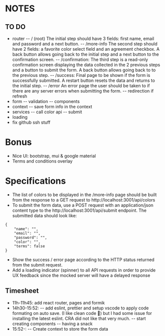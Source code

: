 # NOTES

## TO DO

- router
  -- / (root) The initial step should have 3 fields: first name, email and password and a next button.
  -- /more-info The second step should have 2 fields: a favorite color select field and an agreement checkbox. A back button allows going back to the initial step and a next button to the confirmation screen.
  -- /confirmation: The third step is a read-only confirmation screen displaying the data collected in the 2 previous steps and a button to submit the form. A back button allows going back to to the previous step.
  -- /success: Final page to be shown if the form is successfully submitted. A restart button resets the data and returns to the initial step.
  -- /error An error page the user should be taken to if there are any server errors when submitting the form.
  -- redirection if refresh
- form
  -- validation
  -- components
- context
  -- save form info in the context
- services
  -- call color api
  -- submit
- loading
- fix github ssh stuff

# Bonus

- Nice UI: bootstrap, mui & google material
- Terms and conditions overlay

# Specifications

- The list of colors to be displayed in the /more-info page should be built from the response to a GET request to http://localhost:3001/api/colors
- To submit the form data, use a POST request with an application/json content type to the http://localhost:3001/api/submit endpoint. The submitted data should look like:

```
{
    "name": "",
    "email": "",
    "password": "",
    "color": "",
    "terms": false
}
```

- Show the success / error page according to the HTTP status returned from the submit request.
- Add a loading indicator (spinner) to all API requests in order to provide UX feedback since the mocked server will have a delayed response

## Timesheet

- 11h-11h45: add react router, pages and formik
- 14h30-15:52:
  -- add eslint, prettier and setup vscode to apply code formating on auto save. (I like clean code 🥰) but I had some issue for installing the latest eslint. CRA did not like that very much.
  -- start creating components
  -- having a snack
- 15:52-:
  -- Create context to store the form data
